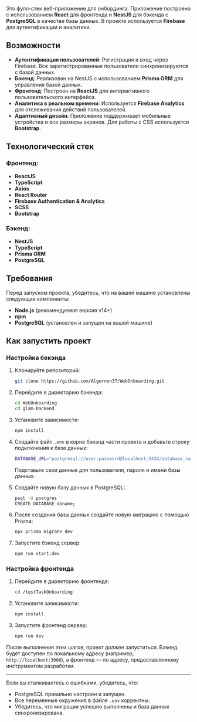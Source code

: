 Это фулл-стек веб-приложение для онбординга. Приложение построено с использованием **React** для фронтенда и **NestJS** для бэкенда с **PostgreSQL** в качестве базы данных. В проекте используется **Firebase** для аутентификации и аналитики.

## Возможности

- **Аутентификация пользователей**: Регистрация и вход через Firebase. Все зарегистрированные пользователи синхронизируются с базой данных.
- **Бэкенд**: Реализован на NestJS с использованием **Prisma ORM** для управления базой данных.
- **Фронтенд**: Построен на **ReactJS** для интерактивного пользовательского интерфейса.
- **Аналитика в реальном времени**: Используется **Firebase Analytics** для отслеживания действий пользователей.
- **Адаптивный дизайн**: Приложение поддерживает мобильные устройства и все размеры экранов. Для работы с CSS используется **Bootstrap**.

## Технологический стек

### Фронтенд:
- **ReactJS**
- **TypeScript**
- **Axios**
- **React Router**
- **Firebase Authentication & Analytics**
- **SCSS**
- **Bootstrap**

### Бэкенд:
- **NestJS**
- **TypeScript**
- **Prisma ORM**
- **PostgreSQL**

## Требования

Перед запуском проекта, убедитесь, что на вашей машине установлены следующие компоненты:

- **Node.js** (рекомендуемая версия v14+)
- **npm**
- **PostgreSQL** (установлен и запущен на вашей машине)

## Как запустить проект

### Настройка бекэнда

1. Клонируйте репозиторий:
    ```bash
    git clone https://github.com/Algernon37/WebOnboarding.git
    ```

2. Перейдите в директорию бэкенда:
    ```bash
    cd WebOnboarding
    cd glam-backend
    ```

3. Установите зависимости:
    ```bash
    npm install
    ```

4. Создайте файл `.env` в корне бэкэнд части проекта и добавьте строку подключения к базе данных:
    ```bash
    DATABASE_URL="postgresql://user:password@localhost:5432/database_name"
    ```
    Подставьте свои данные для пользователя, пароля и имени базы данных.

5. Создайте новую базу данных в PostgreSQL:
    ```bash
    psql -U postgres
    CREATE DATABASE dbname;
    ```

6. После создания базы данных создайте новую миграцию с помощью Prisma:
    ```bash
    npx prisma migrate dev
    ```

7. Запустите бэкенд сервер:
    ```bash
    npm run start:dev
    ```

### Настройка фронтенда

1. Перейдите в директорию фронтенда:
    ```bash
    cd /testTaskOnboarding
    ```

2. Установите зависимости:
    ```bash
    npm install
    ```

3. Запустите фронтенд сервер:
    ```bash
    npm run dev
    ```

После выполнения этих шагов, проект должен запуститься. Бэкенд будет доступен по локальному адресу (например, `http://localhost:3000`), а фронтенд — по адресу, предоставленному инструментом разработки.

---

Если вы сталкиваетесь с ошибками, убедитесь, что:

- PostgreSQL правильно настроен и запущен.
- Все переменные окружения в файле `.env` корректны.
- Убедитесь, что миграции успешно выполнены и база данных синхронизирована.

